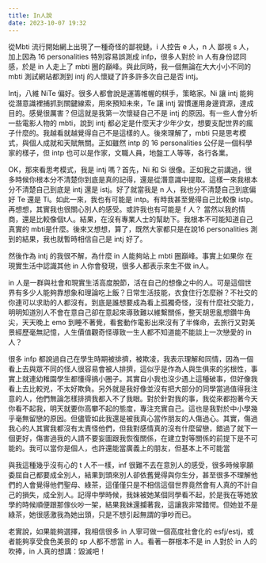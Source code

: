 ```yaml
---
title: In人說
date: 2023-10-07 19:32
---
```

從Mbti 流行開始網上出現了一種奇怪的鄙視鏈。i 人控告 e 人，n 人 鄙視 s 人，加上因為 16 personalities 特別容易誤測成 infp，很多人對於 in 人有身份認同感，於是 in 人走上了 mbti 圈的巔峰。與此同時，我一個無論在大大小小不同的 mbti 測試網站都測到 intj 的人懷疑了許多許多次自己是否 intj。

Intj，八維 NiTe 偏好。很多人都會說是運籌帷幄的棋手，策略家。Ni 讓 intj 能夠從潛意識裡捕抓到關鍵線索，用來預知未來，Te 讓 intj 習慣運用身邊資源，達成目的。感覺很厲害？但這就是我第一次懷疑自己不是 intj 的原因。有一些人會分析一些電影人物的 mbti，說到 intj 都必定是什麼天才少年少女，想要支配世界的瘋子什麼的。我越看就越覺得自己不是這樣的人。後來理解了，mbti 只是思考模式，與個人成就和天賦無關。正如雖然 intp 的 16 personalities 公仔是一個科學家的樣子，但 intp 也可以是作家，文職人員，地盤工人等等，各行各業。

OK，那來看思考模式，我是 intj 嗎？首先，Ni 和 Si 很像。正如我之前講過，很多時候你根本分不清楚你到底是真的記得，還是從潛意識中提取。這樣一來我根本分不清楚自己到底是 intj 還是 istj。好了就當我是 n 人，我也分不清楚自己到底偏好 Te 還是 Ti。如此一來，我也有可能是 intp。有時我甚至覺得自己比較像 istp。再想想，其實我也很關心別人的感受。或許我也有可能是 f 人？ 當然以我的情商，還是比較像個t人。結果，在沒有專業人士的幫助下。我根本不可能知道自己真實的 mbti是什麼。後來又想想，算了，既然大家都只是在說16 personalities 測到的結果，我也就暫時相信自己是 intj 好了。

然後作為 intj 的我很不解，為什麼 in 人能夠站上 mbti 圈巔峰。事實上如果你 在現實生活中認識其他 in 人你會發現，很多人都表示來生不做 in人。

in 人是一群與社會和現實生活高度脫節，活在自己的想像之中的人。可是這個世界有多少人能夠靠想象和理論吃上飯？日常生活技能，衣食住行怎麼辦？不社交的你連可以求助的人都沒有。到底是誰想要成為看上孤獨奇怪，沒有什麼社交能力，明明知道別人不會在意自己卻在意起來導致難以維繫關係，整天胡思亂想鑽牛角尖，天天晚上 emo 到睡不著覺，看套動作電影出來沒有了半條命，去旅行又對美景經歷毫無記憶，人生價值觀奇怪導致一生人都不知道能不能談上一次戀愛的 in 人？

很多 infp 都說過自己在學生時期被排擠，被欺凌，我表示理解和同情，因為一個看上去與眾不同的怪人很容易會被人排擠，這似乎是作為人與生俱來的劣根性，事實上就連幼稚園學生都懂得搞小圈子。其實自小我也沒少遇上這種破事，但好像我看上去比較兇，不太好欺負。另外就是我好像並沒有把大部分的同學當過值得我注意的人，他們無論怎樣排擠我都入不了我眼。對於針對我的事，我從來都抱著今天你看不起我，明天就要你高攀不起的態度，專注充實自己。這也是我對於中小學幾乎毫無留戀的原因。但儘管如此我還是被我真心當作朋友的人傷過心。其實，傷過我心的人其實我都沒有太責怪他們，但我對感情真的沒有什麼留戀，錯過了就下一個更好，傷害過我的人請不要妄圖跟我恢復關係，在建立對等關係的前提下是不可能的。我可以當你是個人，也許還能當廣義上的朋友，但基本上不可能當

與我這種幾乎沒有心的 t 人不一樣，inf 很難不去在意別人的感受，很多時候寧願委屈自己都要成全別人，結果到頭來別人卻依舊覺得與你生分，甚至很多不理解他們的人會覺得他們聖母、綠茶，這僅僅只是不相信這個世界竟然會有人真的不計自己的損失，成全別人。記得中學時候，我妹被她某個同學看不起，於是我在等她放學的時候順便跟那傢伙吵一架，結果我妹還攔著我，這讓我非常錯愕。但她並不是綠茶，她很感激我為她出頭，只是不想引起無謂的爭吵而已。

老實說，如果能夠選擇，我相信很多 in 人寧可做一個高度社會化的 esfj/estj，或者能夠享受食色美景的 sp 人都不想當 in 人。看著一群根本不是 in 人對於 in 人的吹捧，in 人真的想講：毀滅吧！

